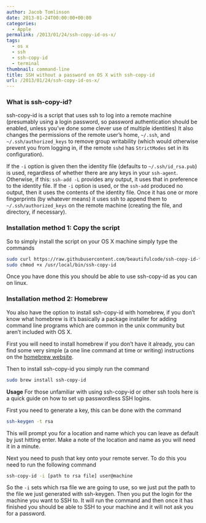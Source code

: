 ```yaml
---
author: Jacob Tomlinson
date: 2013-01-24T00:00:00+00:00
categories:
  - Apple
permalink: /2013/01/24/ssh-copy-id-os-x/
tags:
  - os x
  - ssh
  - ssh-copy-id
  - terminal
thumbnail: command-line
title: SSH without a password on OS X with ssh-copy-id
url: /2013/01/24/ssh-copy-id-os-x/
---
```



### What is ssh-copy-id?
ssh-copy-id is a script that uses ssh to log into a remote machine (presumably using a login password,
so password authentication should be enabled, unless you&#8217;ve done some clever use of multiple
identities) It also changes the permissions of the remote user&#8217;s home, `~/.ssh`, and
`~/.ssh/authorized_keys` to remove group writability (which would otherwise prevent you from logging in,
if the remote `sshd` has `StrictModes` set in its configuration).

If the `-i` option is given then the
identity file (defaults to `~/.ssh/id_rsa.pub`) is used, regardless of whether there are any keys in your
`ssh-agent`. Otherwise, if this: `ssh-add -L` provides any output, it uses that in preference to the
identity file. If the `-i` option is used, or the `ssh-add` produced no output, then it uses the
contents of the identity file. Once it has one or more fingerprints (by whatever means) it uses ssh
to append them to `~/.ssh/authorized_keys` on the remote machine (creating the file, and directory,
  if necessary).

### Installation method 1: Copy the script
So to simply install the script on your OS X machine simply type the commands

```bash
sudo curl https://raw.githubusercontent.com/beautifulcode/ssh-copy-id-for-OSX/master/ssh-copy-id.sh -o /usr/local/bin/ssh-copy-id
sudo chmod +x /usr/local/bin/ssh-copy-id
```

Once you have done this you should be able to use ssh-copy-id as you can on linux.

### Installation method 2: Homebrew
You also have the option to install ssh-copy-id with homebrew, if you don&#8217;t know what homebrew is it&#8217;s basically a package installer for adding command line programs which are common in the unix community but aren&#8217;t included with OS X.

First you will need to install homebrew if you don&#8217;t have it already, you can find some very simple (a one line command at time or writing) instructions on the <a title="Homebrew" href="http://brew.sh" target="_blank">homebrew website</a>.

Then to install ssh-copy-id you simply run the command

```bash
sudo brew install ssh-copy-id
```

**Usage**
For those unfamiliar with using ssh-copy-id or other ssh tools here is a quick guide on how to set up passwordless SSH logins.

First you need to generate a key, this can be done with the command

```bash
ssh-keygen -t rsa
```

This will prompt you for a location and name which you can leave as default by just hitting enter. Make a note of the location and name as you will need it in a minute.

Next you need to push that key onto your remote server. To do this you need to run the following command

```bash
ssh-copy-id -i [path to rsa file] user@machine
```

So the `-i` sets which rsa file we are going to use, so we just put the path to the file we just generated with ssh-keygen. Then you put the login for the machine you want to SSH to. It will run the command and then once it has finished you should be able to SSH to your machine and it will not ask you for a password.
